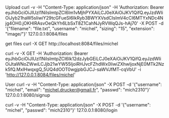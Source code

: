  
 
 Upload
 curl -v -H "Content-Type: application/json" -H 'Authorization: Bearer eyJhbGciOiJIUzI1NiIsImtpZCI6Im1vMjhPYXAiLCJ0eXAiOiJKV1QifQ.eyJzdWIiOiJyb21haW5sIiwiY29tcGFueSI6IkRyb3BWYXVsdCIsImV4cCI6MTYxNDc4Njg4OH0.jOKHlRAsvOeQkYh6LbSxT8Z1CahNJyRVWqQJs-hAj70' -X POST -d '{"filename": "file.txt", "username": "michel", "sizing": "15", "extension": "image/"}' 127.0.0.1:8084/files
 
 get files
 curl -X GET http://localhost:8084/files/michel

curl -v -X GET -H 'Authorization: Bearer eyJhbGciOiJIUzI1NiIsImtpZCI6Ik12dzJybGEiLCJ0eXAiOiJKV1QifQ.eyJzdWIiOiJtaWNoZWwiLCJjb21wYW55IjoiRHJvcFZhdWx0IiwiZXhwIjoxNjE0MTk2Nzk5fQ.MxIHwqxgQ_5UQ4dOOT0wgjpbGJCJ-saWVJfMT-cqVbU'   -i 'http://127.0.0.1:8084/files/michel'

User
curl -v -H "Content-Type: application/json"  -X POST -d '{"username": "michel", "email": "michel.drucker@gmail.fr", "passwd": "mich2310"}' 127.0.0.1:8080/signup

curl -v -H "Content-Type: application/json"  -X POST -d '{"username": "michel",  "passwd": "mich2310"}' 127.0.0.1:8080/login
